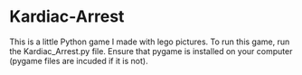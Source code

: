 # Kardiac-Arrest
This is a little Python game I made with lego pictures. To run this game, run the Kardiac_Arrest.py file. Ensure that pygame is installed on your computer (pygame files are incuded if it is not).
